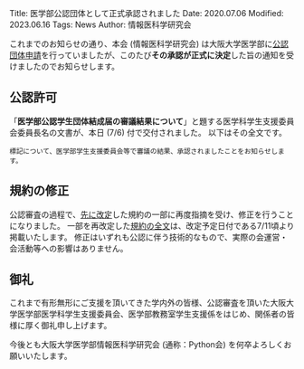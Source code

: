 Title: 医学部公認団体として正式承認されました
Date: 2020.07.06
Modified: 2023.06.16
Tags: News
Author: 情報医科学研究会

これまでのお知らせの通り、本会 (情報医科学研究会) は大阪大学医学部に[公認団体申請]({filename}./officialize_request.md)を行っていましたが、このたび**その承認が正式に決定**した旨の通知を受けましたのでお知らせします。
<!-- PELICAN_END_SUMMARY -->

## 公認許可
「**医学部公認学生団体結成届の審議結果について**」と題する医学科学生支援委員会委員長名の文書が、本日 (7/6) 付で交付されました。
以下はその全文です。
```text
標記について、医学部学生支援委員会等で審議の結果、承認されましたことをお知らせします。
```

## 規約の修正
公認審査の過程で、[先に改定]({filename}./formalname.md)した規約の一部に再度指摘を受け、修正を行うことになりました。
一部を再改定した[規約の全文]({filename}/pages/constitution.md)は、改定予定日付である7/11頃より掲載いたします。
修正はいずれも公認に伴う技術的なもので、実際の会運営・会活動等への影響はありません。

## 御礼
これまで有形無形にご支援を頂いてきた学内外の皆様、公認審査を頂いた大阪大学医学部医学科学生支援委員会、医学部教務室学生支援係をはじめ、関係者の皆様に厚く御礼申し上げます。

今後とも大阪大学医学部情報医科学研究会 (通称：Python会) を何卒よろしくお願いいたします。
